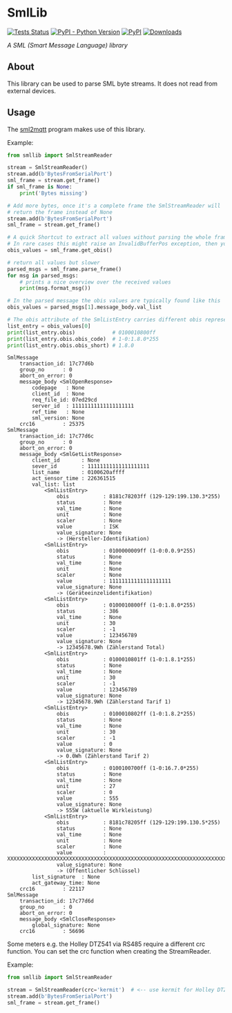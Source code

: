 # SmlLib
[![Tests Status](https://github.com/spacemanspiff2007/SmlLib/workflows/Tests/badge.svg)](https://github.com/spacemanspiff2007/SmlLib/actions?query=workflow%3ATests)
[![PyPI - Python Version](https://img.shields.io/pypi/pyversions/SmlLib)](https://pypi.org/project/smllib/)
[![PyPI](https://img.shields.io/pypi/v/SmlLib)](https://pypi.org/project/smllib/)
[![Downloads](https://static.pepy.tech/badge/SmlLib)](https://pepy.tech/project/SmlLib)


_A SML (Smart Message Language) library_

## About
This library can be used to parse SML byte streams.
It does not read from external devices.

## Usage
The [sml2mqtt](https://pypi.org/project/sml2mqtt/) program makes use of this library.


Example:
```python
from smllib import SmlStreamReader

stream = SmlStreamReader()
stream.add(b'BytesFromSerialPort')
sml_frame = stream.get_frame()
if sml_frame is None:
    print('Bytes missing')

# Add more bytes, once it's a complete frame the SmlStreamReader will
# return the frame instead of None
stream.add(b'BytesFromSerialPort')
sml_frame = stream.get_frame()

# A quick Shortcut to extract all values without parsing the whole frame
# In rare cases this might raise an InvalidBufferPos exception, then you have to use sml_frame.parse_frame()
obis_values = sml_frame.get_obis()

# return all values but slower
parsed_msgs = sml_frame.parse_frame()
for msg in parsed_msgs:
    # prints a nice overview over the received values
    print(msg.format_msg())

# In the parsed message the obis values are typically found like this
obis_values = parsed_msgs[1].message_body.val_list

# The obis attribute of the SmlListEntry carries different obis representations as attributes
list_entry = obis_values[0]
print(list_entry.obis)            # 0100010800ff
print(list_entry.obis.obis_code)  # 1-0:1.8.0*255
print(list_entry.obis.obis_short) # 1.8.0
```

```text
SmlMessage
    transaction_id: 17c77d6b
    group_no      : 0
    abort_on_error: 0
    message_body <SmlOpenResponse>
        codepage   : None
        client_id  : None
        req_file_id: 07ed29cd
        server_id  : 11111111111111111111
        ref_time   : None
        sml_version: None
    crc16         : 25375
SmlMessage
    transaction_id: 17c77d6c
    group_no      : 0
    abort_on_error: 0
    message_body <SmlGetListResponse>
        client_id       : None
        sever_id        : 11111111111111111111
        list_name       : 0100620affff
        act_sensor_time : 226361515
        val_list: list
            <SmlListEntry>
                obis           : 8181c78203ff (129-129:199.130.3*255)
                status         : None
                val_time       : None
                unit           : None
                scaler         : None
                value          : ISK
                value_signature: None
                -> (Hersteller-Identifikation)
            <SmlListEntry>
                obis           : 0100000009ff (1-0:0.0.9*255)
                status         : None
                val_time       : None
                unit           : None
                scaler         : None
                value          : 11111111111111111111
                value_signature: None
                -> (Geräteeinzelidentifikation)
            <SmlListEntry>
                obis           : 0100010800ff (1-0:1.8.0*255)
                status         : 386
                val_time       : None
                unit           : 30
                scaler         : -1
                value          : 123456789
                value_signature: None
                -> 12345678.9Wh (Zählerstand Total)
            <SmlListEntry>
                obis           : 0100010801ff (1-0:1.8.1*255)
                status         : None
                val_time       : None
                unit           : 30
                scaler         : -1
                value          : 123456789
                value_signature: None
                -> 12345678.9Wh (Zählerstand Tarif 1)
            <SmlListEntry>
                obis           : 0100010802ff (1-0:1.8.2*255)
                status         : None
                val_time       : None
                unit           : 30
                scaler         : -1
                value          : 0
                value_signature: None
                -> 0.0Wh (Zählerstand Tarif 2)
            <SmlListEntry>
                obis           : 0100100700ff (1-0:16.7.0*255)
                status         : None
                val_time       : None
                unit           : 27
                scaler         : 0
                value          : 555
                value_signature: None
                -> 555W (aktuelle Wirkleistung)
            <SmlListEntry>
                obis           : 8181c78205ff (129-129:199.130.5*255)
                status         : None
                val_time       : None
                unit           : None
                scaler         : None
                value          : XXXXXXXXXXXXXXXXXXXXXXXXXXXXXXXXXXXXXXXXXXXXXXXXXXXXXXXXXXXXXXXXXXXXXXXXXXXXXXXXXXXXXXXXXXXXXXXX
                value_signature: None
                -> (Öffentlicher Schlüssel)
        list_signature  : None
        act_gateway_time: None
    crc16         : 22117
SmlMessage
    transaction_id: 17c77d6d
    group_no      : 0
    abort_on_error: 0
    message_body <SmlCloseResponse>
        global_signature: None
    crc16         : 56696
```


Some meters e.g. the Holley DTZ541 via RS485 require a different crc function.
You can set the crc function when creating the StreamReader.


Example:
```python
from smllib import SmlStreamReader

stream = SmlStreamReader(crc='kermit')  # <-- use kermit for Holley DTZ541
stream.add(b'BytesFromSerialPort')
sml_frame = stream.get_frame()
```
